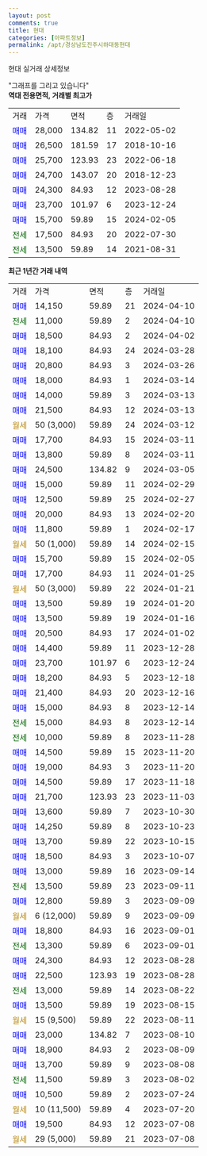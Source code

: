 ```yaml
---
layout: post
comments: true
title: 현대
categories: [아파트정보]
permalink: /apt/경상남도진주시하대동현대
---
```


현대 실거래 상세정보

<script type="text/javascript">
  google.charts.load('current', {'packages':['line', 'corechart']});
  google.charts.setOnLoadCallback(drawChart);

  function drawChart() {
    var data = new google.visualization.DataTable();
    data.addColumn('date', '거래일');
    data.addColumn('number', "매매");
    data.addColumn('number', "전세");
    data.addColumn('number', "전매");

    data.addRows([[new Date(Date.parse("2024-04-10")), 14150, null, null], [new Date(Date.parse("2024-04-10")), null, 11000, null], [new Date(Date.parse("2024-04-02")), 18500, null, null], [new Date(Date.parse("2024-03-28")), 18100, null, null], [new Date(Date.parse("2024-03-26")), 20800, null, null], [new Date(Date.parse("2024-03-14")), 18000, null, null], [new Date(Date.parse("2024-03-13")), 14000, null, null], [new Date(Date.parse("2024-03-13")), 21500, null, null], [new Date(Date.parse("2024-03-12")), null, null, null], [new Date(Date.parse("2024-03-11")), 17700, null, null], [new Date(Date.parse("2024-03-11")), 13800, null, null], [new Date(Date.parse("2024-03-05")), 24500, null, null], [new Date(Date.parse("2024-02-29")), 15000, null, null], [new Date(Date.parse("2024-02-27")), 12500, null, null], [new Date(Date.parse("2024-02-20")), 20000, null, null], [new Date(Date.parse("2024-02-17")), 11800, null, null], [new Date(Date.parse("2024-02-15")), null, null, null], [new Date(Date.parse("2024-02-05")), 15700, null, null], [new Date(Date.parse("2024-01-25")), 17700, null, null], [new Date(Date.parse("2024-01-21")), null, null, null], [new Date(Date.parse("2024-01-20")), 13500, null, null], [new Date(Date.parse("2024-01-16")), 13500, null, null], [new Date(Date.parse("2024-01-02")), 20500, null, null], [new Date(Date.parse("2023-12-28")), 14400, null, null], [new Date(Date.parse("2023-12-24")), 23700, null, null], [new Date(Date.parse("2023-12-18")), 18200, null, null], [new Date(Date.parse("2023-12-16")), 21400, null, null], [new Date(Date.parse("2023-12-14")), 15000, null, null], [new Date(Date.parse("2023-12-14")), null, 15000, null], [new Date(Date.parse("2023-11-28")), null, 10000, null], [new Date(Date.parse("2023-11-20")), 14500, null, null], [new Date(Date.parse("2023-11-20")), 19000, null, null], [new Date(Date.parse("2023-11-18")), 14500, null, null], [new Date(Date.parse("2023-11-03")), 21700, null, null], [new Date(Date.parse("2023-10-30")), 13600, null, null], [new Date(Date.parse("2023-10-23")), 14250, null, null], [new Date(Date.parse("2023-10-15")), 13700, null, null], [new Date(Date.parse("2023-10-07")), 18500, null, null], [new Date(Date.parse("2023-09-14")), 13000, null, null], [new Date(Date.parse("2023-09-11")), null, 13500, null], [new Date(Date.parse("2023-09-09")), 12800, null, null], [new Date(Date.parse("2023-09-09")), null, null, null], [new Date(Date.parse("2023-09-01")), 18800, null, null], [new Date(Date.parse("2023-09-01")), null, 13300, null], [new Date(Date.parse("2023-08-28")), 24300, null, null], [new Date(Date.parse("2023-08-28")), 22500, null, null], [new Date(Date.parse("2023-08-22")), null, 13000, null], [new Date(Date.parse("2023-08-15")), 13500, null, null], [new Date(Date.parse("2023-08-11")), null, null, null], [new Date(Date.parse("2023-08-10")), 23000, null, null], [new Date(Date.parse("2023-08-09")), 18900, null, null], [new Date(Date.parse("2023-08-08")), 13700, null, null], [new Date(Date.parse("2023-08-02")), null, 11500, null], [new Date(Date.parse("2023-07-24")), 10500, null, null], [new Date(Date.parse("2023-07-20")), null, null, null], [new Date(Date.parse("2023-07-08")), 19500, null, null], [new Date(Date.parse("2023-07-08")), null, null, null]]);

    var options = {
      hAxis: {
        format: 'yyyy/MM/dd'
      },    
      lineWidth: 0,
      pointsVisible: true,    
      title: '최근 1년간 유형별 실거래가 분포',
      legend: { position: 'bottom' }
    };

    var formatter = new google.visualization.NumberFormat({pattern:'###,###'} );
    formatter.format(data, 1);
    formatter.format(data, 2);
    
    setTimeout(function() {
        var chart = new google.visualization.LineChart(document.getElementById('columnchart_material'));
        chart.draw(data, (options));
        document.getElementById('loading').style.display = 'none';
    }, 200);
  }
</script>


<div id="loading" style="z-index:20; display: block; margin-left: 0px">"그래프를 그리고 있습니다"</div>
<div id="columnchart_material" style="width: 95%; margin-left: 0px; display: block"></div>
<!-- contents start -->
<b>역대 전용면적, 거래별 최고가</b>
<table class="sortable">
    <tr>
      <td>거래</td>
      <td>가격</td>
      <td>면적</td>
      <td>층</td>
      <td>거래일</td>
    </tr>
        <tr>
          <td><a style="color: blue">매매</a></td>
          <td>28,000</td>
          <td>134.82</td>
          <td>11</td>
          <td>2022-05-02</td>
        </tr>            <tr>
          <td><a style="color: blue">매매</a></td>
          <td>26,500</td>
          <td>181.59</td>
          <td>17</td>
          <td>2018-10-16</td>
        </tr>            <tr>
          <td><a style="color: blue">매매</a></td>
          <td>25,700</td>
          <td>123.93</td>
          <td>23</td>
          <td>2022-06-18</td>
        </tr>            <tr>
          <td><a style="color: blue">매매</a></td>
          <td>24,700</td>
          <td>143.07</td>
          <td>20</td>
          <td>2018-12-23</td>
        </tr>            <tr>
          <td><a style="color: blue">매매</a></td>
          <td>24,300</td>
          <td>84.93</td>
          <td>12</td>
          <td>2023-08-28</td>
        </tr>            <tr>
          <td><a style="color: blue">매매</a></td>
          <td>23,700</td>
          <td>101.97</td>
          <td>6</td>
          <td>2023-12-24</td>
        </tr>            <tr>
          <td><a style="color: blue">매매</a></td>
          <td>15,700</td>
          <td>59.89</td>
          <td>15</td>
          <td>2024-02-05</td>
        </tr>        
        <tr>
              <td><a style="color: darkgreen">전세</a></td>
              <td>17,500</td>
              <td>84.93</td>
              <td>20</td>
              <td>2022-07-30</td>
            </tr>            <tr>
              <td><a style="color: darkgreen">전세</a></td>
              <td>13,500</td>
              <td>59.89</td>
              <td>14</td>
              <td>2021-08-31</td>
            </tr>        
    
</table>

<b>최근 1년간 거래 내역</b>

<table class="sortable">
    <tr>
      <td>거래</td>
      <td>가격</td>
      <td>면적</td>
      <td>층</td>
      <td>거래일</td>
    </tr>
    <tr>
      <td><a style="color: blue">매매</a></td>
      <td>14,150</td>
      <td>59.89</td>
      <td>21</td>
      <td>2024-04-10</td>
    </tr>          <tr>
      <td><a style="color: darkgreen">전세</a></td>
      <td>11,000</td>
      <td>59.89</td>
      <td>2</td>
      <td>2024-04-10</td>
    </tr>          <tr>
      <td><a style="color: blue">매매</a></td>
      <td>18,500</td>
      <td>84.93</td>
      <td>2</td>
      <td>2024-04-02</td>
    </tr>          <tr>
      <td><a style="color: blue">매매</a></td>
      <td>18,100</td>
      <td>84.93</td>
      <td>24</td>
      <td>2024-03-28</td>
    </tr>          <tr>
      <td><a style="color: blue">매매</a></td>
      <td>20,800</td>
      <td>84.93</td>
      <td>3</td>
      <td>2024-03-26</td>
    </tr>          <tr>
      <td><a style="color: blue">매매</a></td>
      <td>18,000</td>
      <td>84.93</td>
      <td>1</td>
      <td>2024-03-14</td>
    </tr>          <tr>
      <td><a style="color: blue">매매</a></td>
      <td>14,000</td>
      <td>59.89</td>
      <td>3</td>
      <td>2024-03-13</td>
    </tr>          <tr>
      <td><a style="color: blue">매매</a></td>
      <td>21,500</td>
      <td>84.93</td>
      <td>12</td>
      <td>2024-03-13</td>
    </tr>          <tr>
      <td><a style="color: darkgoldenrod">월세</a></td>
      <td>50 (3,000)</td>
      <td>59.89</td>
      <td>24</td>
      <td>2024-03-12</td>
    </tr>          <tr>
      <td><a style="color: blue">매매</a></td>
      <td>17,700</td>
      <td>84.93</td>
      <td>15</td>
      <td>2024-03-11</td>
    </tr>          <tr>
      <td><a style="color: blue">매매</a></td>
      <td>13,800</td>
      <td>59.89</td>
      <td>8</td>
      <td>2024-03-11</td>
    </tr>          <tr>
      <td><a style="color: blue">매매</a></td>
      <td>24,500</td>
      <td>134.82</td>
      <td>9</td>
      <td>2024-03-05</td>
    </tr>          <tr>
      <td><a style="color: blue">매매</a></td>
      <td>15,000</td>
      <td>59.89</td>
      <td>11</td>
      <td>2024-02-29</td>
    </tr>          <tr>
      <td><a style="color: blue">매매</a></td>
      <td>12,500</td>
      <td>59.89</td>
      <td>25</td>
      <td>2024-02-27</td>
    </tr>          <tr>
      <td><a style="color: blue">매매</a></td>
      <td>20,000</td>
      <td>84.93</td>
      <td>13</td>
      <td>2024-02-20</td>
    </tr>          <tr>
      <td><a style="color: blue">매매</a></td>
      <td>11,800</td>
      <td>59.89</td>
      <td>1</td>
      <td>2024-02-17</td>
    </tr>          <tr>
      <td><a style="color: darkgoldenrod">월세</a></td>
      <td>50 (1,000)</td>
      <td>59.89</td>
      <td>14</td>
      <td>2024-02-15</td>
    </tr>          <tr>
      <td><a style="color: blue">매매</a></td>
      <td>15,700</td>
      <td>59.89</td>
      <td>15</td>
      <td>2024-02-05</td>
    </tr>          <tr>
      <td><a style="color: blue">매매</a></td>
      <td>17,700</td>
      <td>84.93</td>
      <td>11</td>
      <td>2024-01-25</td>
    </tr>          <tr>
      <td><a style="color: darkgoldenrod">월세</a></td>
      <td>50 (3,000)</td>
      <td>59.89</td>
      <td>22</td>
      <td>2024-01-21</td>
    </tr>          <tr>
      <td><a style="color: blue">매매</a></td>
      <td>13,500</td>
      <td>59.89</td>
      <td>19</td>
      <td>2024-01-20</td>
    </tr>          <tr>
      <td><a style="color: blue">매매</a></td>
      <td>13,500</td>
      <td>59.89</td>
      <td>19</td>
      <td>2024-01-16</td>
    </tr>          <tr>
      <td><a style="color: blue">매매</a></td>
      <td>20,500</td>
      <td>84.93</td>
      <td>17</td>
      <td>2024-01-02</td>
    </tr>          <tr>
      <td><a style="color: blue">매매</a></td>
      <td>14,400</td>
      <td>59.89</td>
      <td>11</td>
      <td>2023-12-28</td>
    </tr>          <tr>
      <td><a style="color: blue">매매</a></td>
      <td>23,700</td>
      <td>101.97</td>
      <td>6</td>
      <td>2023-12-24</td>
    </tr>          <tr>
      <td><a style="color: blue">매매</a></td>
      <td>18,200</td>
      <td>84.93</td>
      <td>5</td>
      <td>2023-12-18</td>
    </tr>          <tr>
      <td><a style="color: blue">매매</a></td>
      <td>21,400</td>
      <td>84.93</td>
      <td>20</td>
      <td>2023-12-16</td>
    </tr>          <tr>
      <td><a style="color: blue">매매</a></td>
      <td>15,000</td>
      <td>84.93</td>
      <td>8</td>
      <td>2023-12-14</td>
    </tr>          <tr>
      <td><a style="color: darkgreen">전세</a></td>
      <td>15,000</td>
      <td>84.93</td>
      <td>8</td>
      <td>2023-12-14</td>
    </tr>          <tr>
      <td><a style="color: darkgreen">전세</a></td>
      <td>10,000</td>
      <td>59.89</td>
      <td>8</td>
      <td>2023-11-28</td>
    </tr>          <tr>
      <td><a style="color: blue">매매</a></td>
      <td>14,500</td>
      <td>59.89</td>
      <td>15</td>
      <td>2023-11-20</td>
    </tr>          <tr>
      <td><a style="color: blue">매매</a></td>
      <td>19,000</td>
      <td>84.93</td>
      <td>3</td>
      <td>2023-11-20</td>
    </tr>          <tr>
      <td><a style="color: blue">매매</a></td>
      <td>14,500</td>
      <td>59.89</td>
      <td>17</td>
      <td>2023-11-18</td>
    </tr>          <tr>
      <td><a style="color: blue">매매</a></td>
      <td>21,700</td>
      <td>123.93</td>
      <td>23</td>
      <td>2023-11-03</td>
    </tr>          <tr>
      <td><a style="color: blue">매매</a></td>
      <td>13,600</td>
      <td>59.89</td>
      <td>7</td>
      <td>2023-10-30</td>
    </tr>          <tr>
      <td><a style="color: blue">매매</a></td>
      <td>14,250</td>
      <td>59.89</td>
      <td>8</td>
      <td>2023-10-23</td>
    </tr>          <tr>
      <td><a style="color: blue">매매</a></td>
      <td>13,700</td>
      <td>59.89</td>
      <td>22</td>
      <td>2023-10-15</td>
    </tr>          <tr>
      <td><a style="color: blue">매매</a></td>
      <td>18,500</td>
      <td>84.93</td>
      <td>3</td>
      <td>2023-10-07</td>
    </tr>          <tr>
      <td><a style="color: blue">매매</a></td>
      <td>13,000</td>
      <td>59.89</td>
      <td>16</td>
      <td>2023-09-14</td>
    </tr>          <tr>
      <td><a style="color: darkgreen">전세</a></td>
      <td>13,500</td>
      <td>59.89</td>
      <td>23</td>
      <td>2023-09-11</td>
    </tr>          <tr>
      <td><a style="color: blue">매매</a></td>
      <td>12,800</td>
      <td>59.89</td>
      <td>3</td>
      <td>2023-09-09</td>
    </tr>          <tr>
      <td><a style="color: darkgoldenrod">월세</a></td>
      <td>6 (12,000)</td>
      <td>59.89</td>
      <td>9</td>
      <td>2023-09-09</td>
    </tr>          <tr>
      <td><a style="color: blue">매매</a></td>
      <td>18,800</td>
      <td>84.93</td>
      <td>16</td>
      <td>2023-09-01</td>
    </tr>          <tr>
      <td><a style="color: darkgreen">전세</a></td>
      <td>13,300</td>
      <td>59.89</td>
      <td>6</td>
      <td>2023-09-01</td>
    </tr>          <tr>
      <td><a style="color: blue">매매</a></td>
      <td>24,300</td>
      <td>84.93</td>
      <td>12</td>
      <td>2023-08-28</td>
    </tr>          <tr>
      <td><a style="color: blue">매매</a></td>
      <td>22,500</td>
      <td>123.93</td>
      <td>19</td>
      <td>2023-08-28</td>
    </tr>          <tr>
      <td><a style="color: darkgreen">전세</a></td>
      <td>13,000</td>
      <td>59.89</td>
      <td>14</td>
      <td>2023-08-22</td>
    </tr>          <tr>
      <td><a style="color: blue">매매</a></td>
      <td>13,500</td>
      <td>59.89</td>
      <td>19</td>
      <td>2023-08-15</td>
    </tr>          <tr>
      <td><a style="color: darkgoldenrod">월세</a></td>
      <td>15 (9,500)</td>
      <td>59.89</td>
      <td>22</td>
      <td>2023-08-11</td>
    </tr>          <tr>
      <td><a style="color: blue">매매</a></td>
      <td>23,000</td>
      <td>134.82</td>
      <td>7</td>
      <td>2023-08-10</td>
    </tr>          <tr>
      <td><a style="color: blue">매매</a></td>
      <td>18,900</td>
      <td>84.93</td>
      <td>2</td>
      <td>2023-08-09</td>
    </tr>          <tr>
      <td><a style="color: blue">매매</a></td>
      <td>13,700</td>
      <td>59.89</td>
      <td>9</td>
      <td>2023-08-08</td>
    </tr>          <tr>
      <td><a style="color: darkgreen">전세</a></td>
      <td>11,500</td>
      <td>59.89</td>
      <td>3</td>
      <td>2023-08-02</td>
    </tr>          <tr>
      <td><a style="color: blue">매매</a></td>
      <td>10,500</td>
      <td>59.89</td>
      <td>2</td>
      <td>2023-07-24</td>
    </tr>          <tr>
      <td><a style="color: darkgoldenrod">월세</a></td>
      <td>10 (11,500)</td>
      <td>59.89</td>
      <td>4</td>
      <td>2023-07-20</td>
    </tr>          <tr>
      <td><a style="color: blue">매매</a></td>
      <td>19,500</td>
      <td>84.93</td>
      <td>12</td>
      <td>2023-07-08</td>
    </tr>          <tr>
      <td><a style="color: darkgoldenrod">월세</a></td>
      <td>29 (5,000)</td>
      <td>59.89</td>
      <td>21</td>
      <td>2023-07-08</td>
    </tr>      </table>
<!-- contents end -->    

